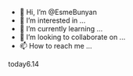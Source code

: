 - 👋 Hi, I’m @EsmeBunyan
- 👀 I’m interested in ...
- 🌱 I’m currently learning ...
- 💞️ I’m looking to collaborate on ...
- 📫 How to reach me ...

<!---
EsmeBunyan/EsmeBunyan is a ✨ special ✨ repository because its `README.md` (this file) appears on your GitHub profile.
You can click the Preview link to take a look at your changes.
--->
today6.14
